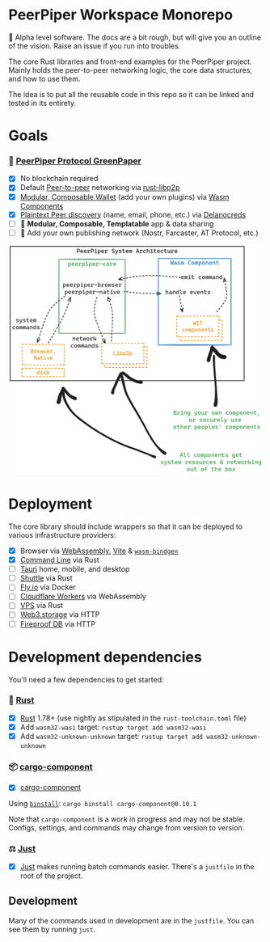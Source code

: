 # PeerPiper Workspace Monorepo

🚧 Alpha level software. The docs are a bit rough, but will give you an outline of the vision. Raise an issue if you run into troubles.

The core Rust libraries and front-end examples for the PeerPiper project. Mainly holds the peer-to-peer networking logic, the core data structures, and how to use them.

The idea is to put all the reusable code in this repo so it can be linked and tested in its entirety.

# Goals

### 🔗 [PeerPiper Protocol GreenPaper](https://peerpiper.io/paper)

- [x] No blockchain required
- [x] Default [Peer-to-peer](https://en.wikipedia.org/wiki/Peer-to-peer) networking via [rust-libp2p](https://libp2p.io/)
- [x] [Modular, Composable Wallet](./crates/peerpiper-wallet/) (add your own plugins) via [Wasm Components](https://component-model.bytecodealliance.org/introduction.html)
- [x] [Plaintext Peer discovery](https://en.wikipedia.org/wiki/Peer_discovery) (name, email, phone, etc.) via [Delanocreds](https://github.com/DougAnderson444/delanocreds)
- [ ] 🚧 **Modular, Composable, Templatable** app & data sharing
- [ ] 🚧 Add your own publishing network (Nostr, Farcaster, AT Protocol, etc.)
 
![PeerPiper Architecture](./peerpiper_arch.png)

# Deployment

The core library should include wrappers so that it can be deployed to various infrastructure providers:

- [x] Browser via [WebAssembly](https://en.wikipedia.org/wiki/WebAssembly), [Vite](https://vitejs.dev/) & [`wasm-bindgen`](https://rustwasm.github.io/docs/wasm-bindgen/)
- [x] [Command Line](https://en.wikipedia.org/wiki/Command-line_interface) via Rust
- [ ] [Tauri](https://tauri.studio/) home, mobile, and desktop
- [ ] [Shuttle](https://shuttle.dev/) via Rust
- [ ] [Fly.io](https://fly.io/) via Docker
- [ ] [Cloudflare Workers](https://workers.cloudflare.com/) via WebAssembly
- [ ] [VPS](https://en.wikipedia.org/wiki/Virtual_private_server) via Rust
- [ ] [Web3.storage](https://web3.storage/) via HTTP
- [ ] [Fireproof DB](https://use-fireproof.com/) via HTTP

# Development dependencies

You'll need a few dependencies to get started:

### 🦀 [Rust](https://www.rust-lang.org/)

- [x] [Rust](https://www.rust-lang.org/) 1.78+ (use nightly as stipulated in the `rust-toolchain.toml` file)
- [x] Add `wasm32-wasi` target: `rustup target add wasm32-wasi`
- [x] Add `wasm32-unknown-unknown` target: `rustup target add wasm32-unknown-unknown`

### 📦 [cargo-component](https://github.com/bytecodealliance/cargo-component)

- [x] [cargo-component](https://github.com/bytecodealliance/cargo-component)

Using [`binstall`](https://github.com/cargo-bins/cargo-binstall): `cargo binstall cargo-component@0.10.1`

Note that `cargo-component` is a work in progress and may not be stable. Configs, settings, and commands may change from version to version.

### ⚖️  [Just](https://just.systems/) 

- [x] [Just](https://just.systems/) makes running batch commands easier. There's a `justfile` in the root of the project.

## Development

Many of the commands used in development are in the `justfile`. You can see them by running `just`.
